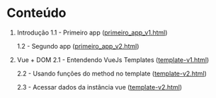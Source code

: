 # Conteúdo 
1. Introdução
    1.1 - Primeiro app ([primeiro_app_v1.html](https://github.com/JanainaSilva00/learning-vue/blob/master/introducao/primeiro_app_v1.html))
    
    1.2 - Segundo app ([primeiro_app_v2.html](https://github.com/JanainaSilva00/learning-vue/blob/master/introducao/primeiro_app_v1.html))
    
2. Vue + DOM
    2.1 - Entendendo VueJs Templates ([template-v1.html](https://github.com/JanainaSilva00/learning-vue/blob/master/introducao/template-v1.html>))
    
    2.2 - Usando funções do method no template ([template-v2.html](https://github.com/JanainaSilva00/learning-vue/blob/master/introducao/template-v2.html))
       
    2.3 - Acessar dados da instância vue ([template-v2.html](https://github.com/JanainaSilva00/learning-vue/blob/master/introducao/template-v2.html))